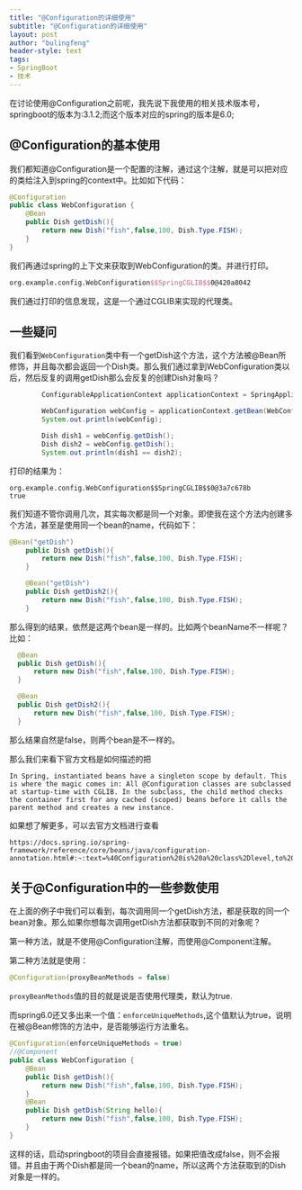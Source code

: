 ```yaml
---
title: "@Configuration的详细使用"
subtitle: "@Configuration的详细使用"
layout: post
author: "bulingfeng"
header-style: text
tags:
- SpringBoot
- 技术
---
```


在讨论使用@Configuration之前呢，我先说下我使用的相关技术版本号，springboot的版本为:3.1.2;而这个版本对应的spring的版本是6.0;

## @Configuration的基本使用

我们都知道@Configuration是一个配置的注解，通过这个注解，就是可以把对应的类给注入到spring的context中。比如如下代码：

```java
@Configuration
public class WebConfiguration {
    @Bean
    public Dish getDish(){
        return new Dish("fish",false,100, Dish.Type.FISH);
    }
}
```

我们再通过spring的上下文来获取到WebConfiguration的类。并进行打印。

```tex
org.example.config.WebConfiguration$$SpringCGLIB$$0@420a8042
```

我们通过打印的信息发现，这是一个通过CGLIB来实现的代理类。

## 一些疑问

我们看到`WebConfiguration`类中有一个getDish这个方法，这个方法被@Bean所修饰，并且每次都会返回一个Dish类。那么我们通过拿到WebConfiguration类以后，然后反复的调用getDish那么会反复的创建Dish对象吗？

```java
        ConfigurableApplicationContext applicationContext = SpringApplication.run(MybatisPlusApplication.class, args);

        WebConfiguration webConfig = applicationContext.getBean(WebConfiguration.class);
        System.out.println(webConfig);

        Dish dish1 = webConfig.getDish();
        Dish dish2 = webConfig.getDish();
        System.out.println(dish1 == dish2);
```

打印的结果为：

```
org.example.config.WebConfiguration$$SpringCGLIB$$0@3a7c678b
true
```

我们知道不管你调用几次，其实每次都是同一个对象。即使我在这个方法内创建多个方法，甚至是使用同一个bean的name，代码如下：

```java
@Bean("getDish")
    public Dish getDish(){
        return new Dish("fish",false,100, Dish.Type.FISH);
    }

    @Bean("getDish")
    public Dish getDish2(){
        return new Dish("fish",false,100, Dish.Type.FISH);
    }
```

那么得到的结果，依然是这两个bean是一样的。比如两个beanName不一样呢？比如：

```java
  @Bean
  public Dish getDish(){
      return new Dish("fish",false,100, Dish.Type.FISH);
  }

  @Bean
  public Dish getDish2(){
      return new Dish("fish",false,100, Dish.Type.FISH);
  }
```

那么结果自然是false，则两个bean是不一样的。

那么我们来看下官方文档是如何描述的把

```
In Spring, instantiated beans have a singleton scope by default. This is where the magic comes in: All @Configuration classes are subclassed at startup-time with CGLIB. In the subclass, the child method checks the container first for any cached (scoped) beans before it calls the parent method and creates a new instance.
```

如果想了解更多，可以去官方文档进行查看

```
https://docs.spring.io/spring-framework/reference/core/beans/java/configuration-annotation.html#:~:text=%40Configuration%20is%20a%20class%2Dlevel,to%20define%20inter%2Dbean%20dependencies.
```

## 关于@Configuration中的一些参数使用

在上面的例子中我们可以看到，每次调用同一个getDish方法，都是获取的同一个bean对象。那么如果你想每次调用getDish方法都获取到不同的对象呢？

第一种方法，就是不使用@Configuration注解，而使用@Component注解。

第二种方法就是使用：

```java
@Configuration(proxyBeanMethods = false)
```

`proxyBeanMethods`值的目的就是说是否使用代理类，默认为true.

而spring6.0还又多出来一个值：`enforceUniqueMethods`,这个值默认为true，说明在被@Bean修饰的方法中，是否能够运行方法重名。

```java
@Configuration(enforceUniqueMethods = true)
//@Component
public class WebConfiguration {
    @Bean
    public Dish getDish(){
        return new Dish("fish",false,100, Dish.Type.FISH);
    }
    @Bean
    public Dish getDish(String hello){
        return new Dish("fish",false,100, Dish.Type.FISH);
    }
}
```

这样的话，启动springboot的项目会直接报错。如果把值改成false，则不会报错。并且由于两个Dish都是同一个bean的name，所以这两个方法获取到的Dish对象是一样的。